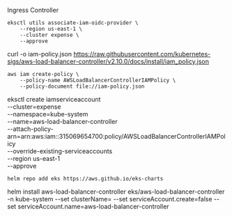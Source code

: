 Ingress Controller
```
eksctl utils associate-iam-oidc-provider \
    --region us-east-1 \
    --cluster expense \
    --approve
```
curl -o iam-policy.json https://raw.githubusercontent.com/kubernetes-sigs/aws-load-balancer-controller/v2.10.0/docs/install/iam_policy.json
```
aws iam create-policy \
    --policy-name AWSLoadBalancerControllerIAMPolicy \
    --policy-document file://iam-policy.json
```
eksctl create iamserviceaccount \
--cluster=expense \
--namespace=kube-system \
--name=aws-load-balancer-controller \
--attach-policy-arn=arn:aws:iam::315069654700:policy/AWSLoadBalancerControllerIAMPolicy \
--override-existing-serviceaccounts \
--region us-east-1 \
--approve
```
helm repo add eks https://aws.github.io/eks-charts
```
helm install aws-load-balancer-controller eks/aws-load-balancer-controller -n kube-system --set clusterName=<cluster-name> --set serviceAccount.create=false --set serviceAccount.name=aws-load-balancer-controller
```
